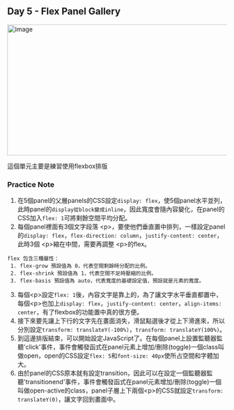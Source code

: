 ## Day 5 - Flex Panel Gallery

<img src="https://github.com/min630/JavaScript30_practice/blob/main/05%20-%20Flex%20Panel%20Gallery/play.gif" width="600" height="300" alt="image"/>

這個單元主要是練習使用flexbox排版

### Practice Note

1. 在5個panel的父層panels的CSS設定`display: flex`，使5個panel水平並列，此時panel的`display從block變成inline`，因此寬度會隨內容變化，在panel的CSS加入`flex: 1`可將剩餘空間平均分配。
2. 每個panel裡面有3個文字段落 \<p>，要使他們垂直置中排列，一樣設定panel的`display: flex`，`flex-direction: column`，`justify-content: center`，此時3個 \<p>縮在中間，需要再調整 \<p>的flex。

```
flex 包含三種屬性：
 1. flex-grow 預設值為 0，代表空間剩餘時分配的比例。
 2. flex-shrink 預設值為 1，代表空間不足時壓縮的比例。
 3. flex-basis 預設值為 auto，代表寬度的基礎設定值，預設就是元素的寬度。
```
3. 每個\<p>設定`flex: 1`後，內容文字是靠上的，為了讓文字水平垂直都置中，每個\<p>也加上`display: flex`，`justify-content: center`，`align-items: center`，有了flexbox的功能置中真的很方便。
4. 接下來要先讓上下行的文字先在畫面消失，滑鼠點選後才從上下滑進來，所以分別設定`transform: translateY(-100%)`，`transform: translateY(100%)`。
5. 到這邊排版結束，可以開始設定JavaScript了。在每個panel上設置監聽器監聽'click'事件，事件會觸發函式在panel元素上增加/刪除(toggle)一個class叫做open，open的CSS設定`flex: 5`和`font-size: 40px`使所占空間和字體加大。
6. 由於panel的CSS原本就有設定transition，因此可以在設定一個監聽器監聽'transitionend'事件，事件會觸發函式在panel元素增加/刪除(toggle)一個叫做open-active的class，panel子層上下兩個\<p>的CSS就設定`transform: translateY(0)`，讓文字回到畫面中。

